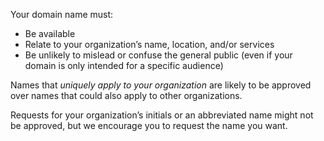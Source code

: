 Your domain name must:

- Be available
- Relate to your organization’s name, location, and/or services
- Be unlikely to mislead or confuse the general public (even if your domain is only intended for a specific audience)

Names that <em>uniquely apply to your organization</em> are likely to be approved over names that could also apply to other organizations. 

Requests for your organization’s initials or an abbreviated name might not be approved, but we encourage you to request the name you want.
 
